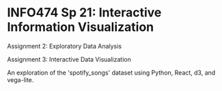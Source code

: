 # INFO474 Sp 21: Interactive Information Visualization

Assignment 2: Exploratory Data Analysis

Assignment 3: Interactive Data Visualization

An exploration of the 'spotify_songs' dataset using Python, React, d3, and vega-lite.
